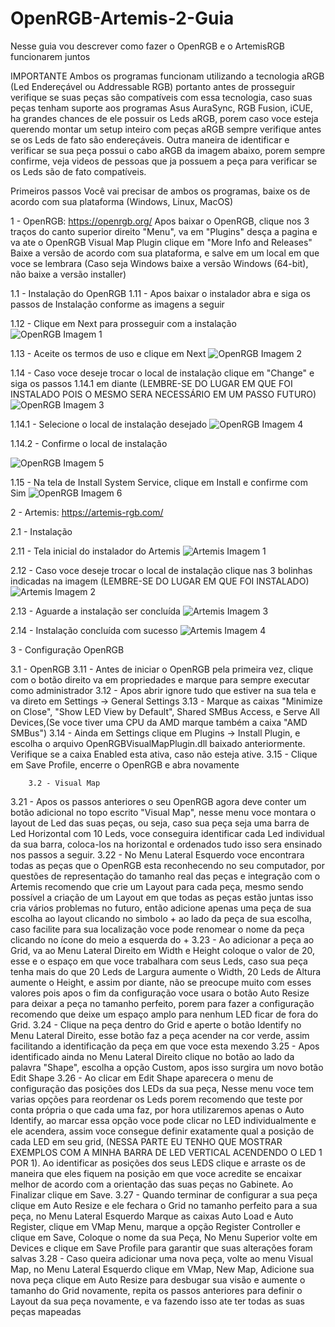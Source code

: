 # OpenRGB-Artemis-2-Guia
Nesse guia vou descrever como fazer o OpenRGB e o ArtemisRGB funcionarem juntos

IMPORTANTE
Ambos os programas funcionam utilizando a tecnologia aRGB (Led Endereçável ou Addressable RGB) portanto antes de prosseguir verifique se suas peças são compatíveis com essa tecnologia, caso suas peças tenham suporte aos programas Asus AuraSync, RGB Fusion, iCUE, ha grandes chances de ele possuir os Leds aRGB, porem caso voce esteja querendo montar um setup inteiro com peças aRGB sempre verifique antes se os Leds de fato são endereçáveis. Outra maneira de identificar e verificar se sua peça possui o cabo aRGB da imagem abaixo, porem sempre confirme, veja videos de pessoas que ja possuem a peça para verificar se os Leds são de fato compatíveis.

Primeiros passos
Você vai precisar de ambos os programas, baixe os de acordo com sua plataforma (Windows, Linux, MacOS)

1 - OpenRGB: https://openrgb.org/
Apos baixar o OpenRGB, clique nos 3 traços do canto superior direito "Menu", va em "Plugins" desça a pagina e va ate o OpenRGB Visual Map Plugin clique em "More Info and Releases"
Baixe a versão de acordo com sua plataforma, e salve em um local em que voce se lembrara (Caso seja Windows baixe a versão Windows (64-bit), não baixe a versão installer)

1.1 - Instalação do OpenRGB
1.11 - Apos baixar o instalador abra e siga os passos de Instalação conforme as imagens a seguir

1.12 - Clique em Next para prosseguir com a instalação
![OpenRGB Imagem 1](https://github.com/ZaharDIO/OpenRGB-Artemis-2/blob/main/images/imagem1.png?raw=true)

1.13 - Aceite os termos de uso e clique em Next
![OpenRGB Imagem 2](https://github.com/ZaharDIO/OpenRGB-Artemis-2/blob/main/images/imagem2.png?raw=true)

1.14 - Caso voce deseje trocar o local de instalação clique em "Change" e siga os passos 1.14.1 em diante (LEMBRE-SE DO LUGAR EM QUE FOI INSTALADO POIS O MESMO SERA NECESSÁRIO EM UM PASSO FUTURO)
![OpenRGB Imagem 3](https://github.com/ZaharDIO/OpenRGB-Artemis-2/blob/main/images/imagem3.png?raw=true)

1.14.1 - Selecione o local de instalação desejado
![OpenRGB Imagem 4](https://github.com/ZaharDIO/OpenRGB-Artemis-2/blob/main/images/imagem4.png?raw=true)

1.14.2 - Confirme o local de instalação

![OpenRGB Imagem 5](https://github.com/ZaharDIO/OpenRGB-Artemis-2/blob/main/images/imagem5.png?raw=true)

1.15 - Na tela de Install System Service, clique em Install e confirme com Sim
![OpenRGB Imagem 6](https://github.com/ZaharDIO/OpenRGB-Artemis-2/blob/main/images/imagem6.png?raw=true)

2 - Artemis: https://artemis-rgb.com/

2.1 - Instalação

2.11 - Tela inicial do instalador do Artemis
![Artemis Imagem 1](https://github.com/ZaharDIO/OpenRGB-Artemis-2/blob/main/images/Artemisimage1.png?raw=true)

2.12 - Caso voce deseje trocar o local de instalação clique nas 3 bolinhas indicadas na imagem (LEMBRE-SE DO LUGAR EM QUE FOI INSTALADO)
![Artemis Imagem 2](https://github.com/ZaharDIO/OpenRGB-Artemis-2/blob/main/images/Artemisimage2.png?raw=true)

2.13 - Aguarde a instalação ser concluída
![Artemis Imagem 3](https://github.com/ZaharDIO/OpenRGB-Artemis-2/blob/main/images/Artemisimage3.png?raw=true)

2.14 - Instalação concluída com sucesso
![Artemis Imagem 4](https://github.com/ZaharDIO/OpenRGB-Artemis-2/blob/main/images/Artemisimage4.png?raw=true)

3 - Configuração OpenRGB

3.1 - OpenRGB
3.11 - Antes de iniciar o OpenRGB pela primeira vez, clique com o botão direito va em propriedades e marque para sempre executar como administrador
3.12 - Apos abrir ignore tudo que estiver na sua tela e va direto em Settings -> General Settings
3.13 - Marque as caixas "Minimize on Close", "Show LED View by Default", Shared SMBus Access, e Serve All Devices,(Se voce tiver uma CPU da AMD marque também a caixa "AMD SMBus")
3.14 - Ainda em Settings clique em Plugins -> Install Plugin, e escolha o arquivo OpenRGBVisualMapPlugin.dll baixado anteriormente. Verifique se a caixa Enabled esta ativa, caso não esteja ative.
3.15 - Clique em Save Profile, encerre o OpenRGB e abra novamente
              
        3.2 - Visual Map 
3.21 - Apos os passos anteriores o seu OpenRGB agora deve conter um botão adicional no topo escrito "Visual Map", nesse menu voce montara o layout de Led das suas peças, ou seja, caso sua peça seja uma barra de Led Horizontal com 10 Leds, voce conseguira identificar cada Led individual da sua barra, coloca-los na horizontal e ordenados tudo isso sera ensinado nos passos a seguir.
              3.22 - No Menu Lateral Esquerdo voce encontrara todas as peças que o OpenRGB esta reconhecendo no seu computador, por questões de representação do tamanho real das peças e integração com o Artemis recomendo que crie um Layout para cada peça, mesmo sendo possível a criação de um Layout em que todas as peças estão juntas isso cria vários problemas no futuro, então adicione apenas uma peça de sua escolha ao layout clicando no simbolo + ao lado da peça de sua escolha, caso facilite para sua localização voce pode renomear o nome da peça clicando no ícone do meio a esquerda do +
              3.23 - Ao adicionar a peça ao Grid, va ao Menu Lateral Direito em Width e Height coloque o valor de 20, esse e o espaço em que voce trabalhara com seus Leds, caso sua peça tenha mais do que 20 Leds de Largura aumente o Width, 20 Leds de Altura aumente o Height, e assim por diante, não se preocupe muito com esses valores pois apos o fim da configuração voce usara o botão Auto Resize para deixar a peça no tamanho perfeito, porem para fazer a configuração recomendo que deixe um espaço amplo para nenhum LED ficar de fora do Grid.
              3.24 - Clique na peça dentro do Grid e aperte o botão Identify no Menu Lateral Direito, esse botão faz a peça acender na cor verde, assim facilitando a identificação da peça em que voce esta mexendo
              3.25 - Apos identificado ainda no Menu Lateral Direito clique no botão ao lado da palavra "Shape", escolha a opção Custom, apos isso surgira um novo botão Edit Shape
              3.26 - Ao clicar em Edit Shape aparecera o menu de configuração das posições dos LEDs da sua peça, Nesse menu voce tem varias opções para reordenar os Leds porem recomendo que teste por conta própria o que cada uma faz, por hora utilizaremos apenas o Auto Identify, ao marcar essa opção voce pode clicar no LED individualmente e ele acendera, assim voce consegue definir exatamente qual a posição de cada LED em seu grid, (NESSA PARTE EU TENHO QUE MOSTRAR EXEMPLOS COM A MINHA BARRA DE LED VERTICAL ACENDENDO O LED 1 POR 1). Ao identificar as posições dos seus LEDS clique e arraste os de maneira que eles fiquem na posição em que voce acredite se encaixar melhor de acordo com a orientação das suas peças no Gabinete. Ao Finalizar clique em Save.
              3.27 - Quando terminar de configurar a sua peça clique em Auto Resize e ele fechara o Grid no tamanho perfeito para a sua peça, no Menu Lateral Esquerdo Marque as caixas Auto Load e Auto Register, clique em VMap Menu, marque a opção Register Controller e clique em Save, Coloque o nome da sua Peça, No Menu Superior volte em Devices e clique em Save Profile para garantir que suas alterações foram salvas
              3.28 - Caso queira adicionar uma nova peça, volte ao menu Visual Map, no Menu Lateral Esquerdo clique em VMap, New Map, Adicione sua nova peça clique em Auto Resize para desbugar sua visão e aumente o tamanho do Grid novamente, repita os passos anteriores para definir o Layout da sua peça novamente, e va fazendo isso ate ter todas as suas peças mapeadas
      
